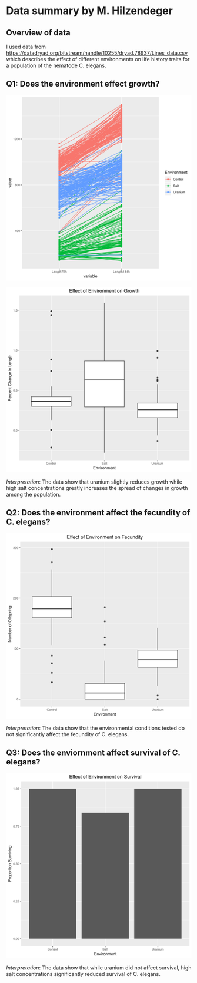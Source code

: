 # Data summary by M. Hilzendeger

## Overview of data
I used data from https://datadryad.org/bitstream/handle/10255/dryad.78937/Lines_data.csv which describes the effect of different environments on life history traits for a population of the nematode C. elegans.

## Q1: Does the environment effect growth?

![](growth_vs_environment_1.png)

![](growth_vs_environment_2.png)

*Interpretation*: The data show that uranium slightly reduces growth while high salt concentrations greatly increases the spread of changes in growth among the population.

## Q2: Does the environment affect the fecundity of C. elegans?

![](fecundity_vs_environment.png)

*Interpretation*: The data show that the environmental conditions tested do not significantly affect the fecundity of C. elegans.

## Q3: Does the enviornment affect survival of C. elegans?

![](survival_vs_environment.png)

*Interpretation*: The data show that while uranium did not affect survival, high salt concentrations significantly reduced survival of C. elegans.
